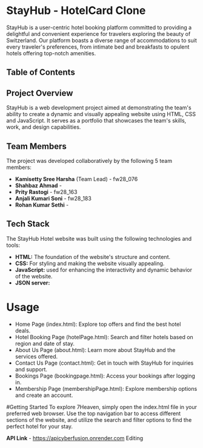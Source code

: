 
# StayHub - HotelCard Clone

StayHub is a user-centric hotel booking platform committed to providing a delightful and convenient experience for travelers exploring the beauty of Switzerland. Our platform boasts a diverse range of accommodations to suit every traveler's preferences, from intimate bed and breakfasts to opulent hotels offering top-notch amenities.

## Table of Contents


## Project Overview
StayHub is a web development project aimed at demonstrating the team's ability to create a dynamic and visually appealing website using HTML, CSS and JavaScript. It serves as a portfolio that showcases the team's skills, work, and design capabilities.

## Team Members
The project was developed collaboratively by the following 5 team members:

+ **Kamisetty Sree Harsha** (Team Lead) - fw28_076
+ **Shahbaz Ahmad** - 
+ **Prity Rastogi** - fw28_163
+ **Anjali Kumari Soni** - fw28_183
+ **Rohan Kumar Sethi** - 

## Tech Stack

The StayHub Hotel website was built using the following technologies and tools:

+ **HTML:** The foundation of the website's structure and content.
+ **CSS:** For styling and making the website visually appealing.
+ **JavaScript:** used for enhancing the interactivity and dynamic behavior of the website.
+ **JSON server:** 


# Usage
+ Home Page (index.html): Explore top offers and find the best hotel deals.
+ Hotel Booking Page (hotelPage.html): Search and filter hotels based on region and date of stay.
+ About Us Page (about.html): Learn more about StayHub and the services offered.
+ Contact Us Page (contact.html): Get in touch with StayHub for inquiries and support.
+ Bookings Page (bookingpage.html): Access your bookings after logging in.
+ Membership Page (membershipPage.html): Explore membership options and create an account.


#Getting Started
To explore 7Heaven, simply open the index.html file in your preferred web browser. Use the top navigation bar to access different sections of the website, and utilize the search and filter options to find the perfect hotel for your stay.

**API Link** - https://apicyberfusion.onrender.com
Editing









